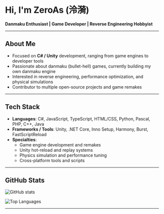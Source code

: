 # Hi, I'm ZeroAs (泠漪)

**Danmaku Enthusiast | Game Developer | Reverse Engineering Hobbyist**

---

## About Me
- Focused on **C# / Unity** development, ranging from game engines to developer tools
- Passionate about danmaku (bullet-hell) games, currently building my own danmaku engine
- Interested in reverse engineering, performance optimization, and physical simulations
- Contributor to multiple open-source projects and game remakes

---

## Tech Stack
- **Languages**: C#, JavaScript, TypeScript, HTML/CSS, Python, Pascal, PHP, C++, Java
- **Frameworks / Tools**: Unity, .NET Core, Inno Setup, Harmony, Burst, FastScriptReload
- **Specialties**:
  - Game engine development and remakes
  - Unity hot-reload and replay systems
  - Physics simulation and performance tuning
  - Cross-platform tools and scripts

---

## GitHub Stats

![GitHub stats](https://github-readme-stats.vercel.app/api?username=AngelShadow2017&show_icons=true&theme=default)

![Top Languages](https://github-readme-stats.vercel.app/api/top-langs/?username=AngelShadow2017&layout=compact&theme=default)

---
